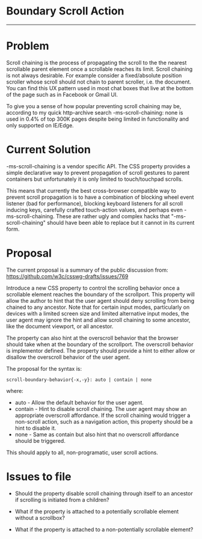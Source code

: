 # Boundary Scroll Action
---

# Problem

Scroll chaining is the process of propagating the scroll to the the nearest scrollable parent element once a scrollable reaches its limit. Scroll chaining is not always desirable. For example consider a fixed/absolute position scroller whose scroll should not chain to parent scroller, i.e. the document. You can find this UX pattern used in most chat boxes that live at the bottom of the page such as in Facebook or Gmail UI.

To give you a sense of how popular preventing scroll chaining may be, according to my quick http-archive search -ms-scroll-chaining: none is used in 0.4% of top 300K pages despite being limited in functionality and only supported on IE/Edge.

# Current Solution

-ms-scroll-chaining is a vendor specific API. The CSS property provides a simple declarative way to prevent propagation of scroll gestures to parent containers but unfortunately it is only limited to touch/touchpad scrolls.

This means that currently the best cross-browser compatible way to prevent scroll propagation is to have a combination of blocking wheel event listener (bad for performance), blocking keyboard listeners for all scroll inducing keys, carefully crafted touch-action values, and perhaps even -ms-scroll-chaining. These are rather ugly and complex hacks that "-ms-scroll-chaining" should have been able to replace but it cannot in its current form.

# Proposal

The current proposal is a summary of the public discussion from:
https://github.com/w3c/csswg-drafts/issues/769

Introduce a new CSS property to control the scrolling behavior once a scrollable element reaches the boundary of the scrollport. This property will allow the author to hint that the user agent should deny scrolling from being chained to any ancestor. Note that for certain input modes, particularly on devices with a limited screen size and limited alternative input modes, the user agent may ignore the hint and allow scroll chaining to some ancestor, like the document viewport, or all ancestor.

The property can also hint at the overscroll behavior that the browser should take when at the boundary of the scrollport. The overscroll behavior is implementor defined. The property should provide a hint to either allow or disallow the overscroll behavior of the user agent.

The proposal for the syntax is:
```
scroll-boundary-behavior{-x,-y}: auto | contain | none
```

where:
* auto - Allow the default behavior for the user agent.
* contain - Hint to disable scroll chaining. The user agent may show an appropriate overscroll affordance. If the scroll chaining would trigger a non-scroll action, such as a navigation action, this property should be a hint to disable it.
* none - Same as contain but also hint that no overscroll affordance should be triggered.

This should apply to all, non-programatic, user scroll actions.

# Issues to file

* Should the property disable scroll chaining through itself to an ancestor if scrolling is initiated from a children?

* What if the property is attached to a potentially scrollable element without a scrollbox?

* What if the property is attached to a non-potentially scrollable element?
